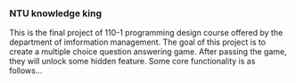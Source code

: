 ### NTU knowledge king

This is the final project of 110-1 programming design course offered by the department of imformation management. The goal of this project is to create a multiple choice question answering game. After passing the game, they will unlock some hidden feature. Some core functionality is as follows...

